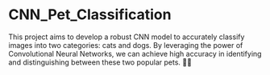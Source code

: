 # CNN_Pet_Classification
This project aims to develop a robust CNN model to accurately classify images into two categories: cats and dogs. By leveraging the power of Convolutional Neural Networks, we can achieve high accuracy in identifying and distinguishing between these two popular pets. 🧠🐾
